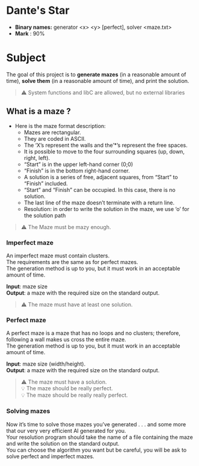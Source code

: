 # Dante's Star

- **Binary names:** generator \<x> \<y> [perfect], solver <maze.txt>
- **Mark** : 90%

# Subject

The goal of this project is to **generate mazes** (in a reasonable amount of time), **solve them** (in a reasonable amount of time), and print the solution.

> :warning: System functions and libC are allowed, but no external libraries

## What is a maze ?

- Here is the maze format description:
    - Mazes are rectangular.
    - They are coded in ASCII.
    - The ‘X’s represent the walls and the’*’s represent the free spaces.
    - It is possible to move to the four surrounding squares (up, down, right, left).
    - “Start” is in the upper left-hand corner (0;0)
    - “Finish” is in the bottom right-hand corner.
    - A solution is a series of free, adjacent squares, from “Start” to “Finish” included.
    - “Start” and “Finish” can be occupied. In this case, there is no solution.
    - The last line of the maze doesn’t terminate with a return line.
    - Resolution: in order to write the solution in the maze, we use ‘o’ for the solution path

> :warning: The Maze must be mazy enough.

### Imperfect maze

An imperfect maze must contain clusters.  
The requirements are the same as for perfect mazes.  
The generation method is up to you, but it must work in an acceptable amount of time.  

**Input**: maze size  
**Output**: a maze with the required size on the standard output.  

> :warning: The maze must have at least one solution.  

### Perfect maze

A perfect maze is a maze that has no loops and no clusters; therefore, following a wall makes us cross the entire maze.  
The generation method is up to you, but it must work in an acceptable amount of time.  

**Input**: maze size (width/height).  
**Output**: a maze with the required size on the standard output.  

> :warning: The maze must have a solution.  
> :bulb: The maze should be really perfect.  
> :bulb: The maze should be really really perfect.  

### Solving mazes

Now it’s time to solve those mazes you’ve generated . . . and some more that our very very efficient AI generated for you.  
Your resolution program should take the name of a file containing the maze and write the solution on the standard output.  
You can choose the algorithm you want but be careful, you will be ask to solve perfect and imperfect mazes.  
